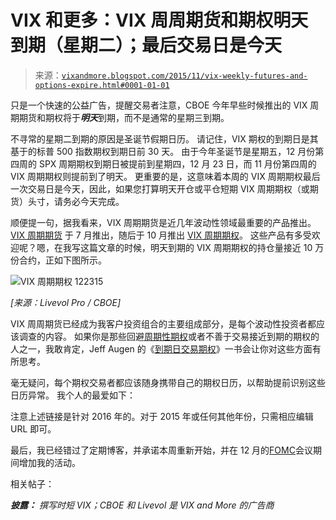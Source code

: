 <!--yml

类别：未分类

日期：2024 年 05 月 18 日 16:08:41

-->

# VIX 和更多：VIX 周周期货和期权明天到期（星期二）；最后交易日是今天

> 来源：[`vixandmore.blogspot.com/2015/11/vix-weekly-futures-and-options-expire.html#0001-01-01`](http://vixandmore.blogspot.com/2015/11/vix-weekly-futures-and-options-expire.html#0001-01-01)

只是一个快速的公益广告，提醒交易者注意，CBOE 今年早些时候推出的 VIX 周期期货和期权将于***明天***到期，而不是通常的星期三到期。

不寻常的星期二到期的原因是圣诞节假期日历。 请记住，VIX 期权的到期日是其基于的标普 500 指数期权到期日前 30 天。 由于今年圣诞节是星期五，12 月份第四周的 SPX 周期期权到期日被提前到星期四，12 月 23 日，而 11 月份第四周的 VIX 周期期权则提前到了明天。 更重要的是，这意味着本周的 VIX 周期期权最后一次交易日是今天，因此，如果您打算明天开仓或平仓短期 VIX 周期期权（或期货）头寸，请务必今天完成。

顺便提一句，据我看来，VIX 周期期货是近几年波动性领域最重要的产品推出。 [VIX 周期期货](http://vixandmore.blogspot.com/search/label/VIX%20weekly%20futures) 于 7 月推出，随后于 10 月推出 [VIX 周期期权](http://vixandmore.blogspot.com/search/label/VIX%20weekly%20options)。 这些产品有多受欢迎呢？嗯，在我写这篇文章的时候，明天到期的 VIX 周期期权的持仓量接近 10 万份合约，正如下图所示。

![VIX 周期期权 122315](http://lh3.googleusercontent.com/-anM3rR-kn3Y/VlNX4Fz0loI/AAAAAAAAJpo/8uKDkA6qmwc/s1600-h/VIX%252520weekly%252520options%252520122315%25255B4%25255D.jpg)

*[来源：Livevol Pro / CBOE]*

VIX 周周期货已经成为我客户投资组合的主要组成部分，是每个波动性投资者都应该调查的内容。 如果你是那些回避[周期性期权](http://vixandmore.blogspot.com/search/label/weeklys)或者不善于交易接近到期的期权的人之一，我敢肯定，Jeff Augen 的《[到期日交易期权](http://www.amazon.com/Trading-Options-Expiration-Strategies-paperback/dp/0133409031)》一书会让你对这些方面有所思考。

毫无疑问，每个期权交易者都应该随身携带自己的期权日历，以帮助提前识别这些日历异常。 我个人的最爱如下：

注意上述链接是针对 2016 年的。对于 2015 年或任何其他年份，只需相应编辑 URL 即可。

最后，我已经错过了定期博客，并承诺本周重新开始，并在 12 月的[FOMC](http://vixandmore.blogspot.com/search/label/FOMC)会议期间增加我的活动。

相关帖子：

***披露：*** *撰写时短 VIX；CBOE 和 Livevol 是 VIX and More 的广告商*
